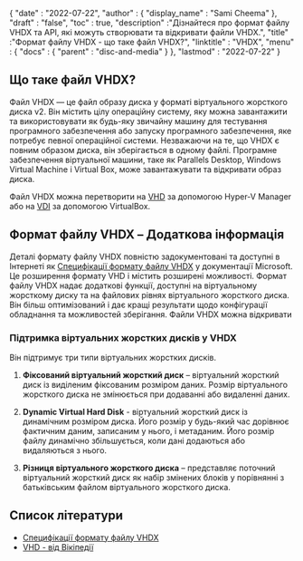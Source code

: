 {
  "date" : "2022-07-22",
  "author" : {
    "display_name" : "Sami Cheema"
},
  "draft" : "false",
   "toc" : true,
  "description" :"Дізнайтеся про формат файлу VHDX та API, які можуть створювати та відкривати файли VHDX.",
  "title" :"Формат файлу VHDX - що таке файл VHDX?",
  "linktitle" : "VHDX",
  "menu" : {
    "docs" : {
      "parent" : "disc-and-media"
}
},
  "lastmod" : "2022-07-22"
}

## Що таке файл VHDX?

Файл VHDX — це файл образу диска у форматі віртуального жорсткого диска v2. Він містить цілу операційну систему, яку можна завантажити та використовувати як будь-яку звичайну машину для тестування програмного забезпечення або запуску програмного забезпечення, яке потребує певної операційної системи. Незважаючи на те, що VHDX є повним образом диска, він зберігається в одному файлі. Програмне забезпечення віртуальної машини, таке як Parallels Desktop, Windows Virtual Machine і Virtual Box, може завантажувати та відкривати образ диска.

Файл VHDX можна перетворити на [VHD](/uk/disc-and-media/vhd/) за допомогою Hyper-V Manager або на [VDI](/uk/disc-and-media/vdi/) за допомогою VirtualBox.

## Формат файлу VHDX – Додаткова інформація

Деталі формату файлу VHDX повністю задокументовані та доступні в Інтернеті як [Специфікації формату файлу VHDX](https://learn.microsoft.com/en-us/openspecs/windows_protocols/ms-vhdx/83e061f8-f6e2-4de1-91bd-5d518a43d477) у документації Microsoft. Це розширення формату VHD і містить розширені можливості. Формат файлу VHDX надає додаткові функції, доступні на віртуальному жорсткому диску та на файлових рівнях віртуального жорсткого диска. Він більш оптимізований і дає кращі результати щодо конфігурації обладнання та можливостей зберігання. Файли VHDX можна відкривати

### Підтримка віртуальних жорстких дисків у VHDX

Він підтримує три типи віртуальних жорстких дисків.

1. **Фіксований віртуальний жорсткий диск** – віртуальний жорсткий диск із виділеним фіксованим розміром даних. Розмір віртуального жорсткого диска не змінюється при додаванні або видаленні даних.

1. **Dynamic Virtual Hard Disk** - віртуальний жорсткий диск із динамічним розміром диска. Його розмір у будь-який час дорівнює фактичним даним, записаним у нього, і метаданим. Його розмір файлу динамічно збільшується, коли дані додаються або видаляються з нього.

1. **Різниця віртуального жорсткого диска** – представляє поточний віртуальний жорсткий диск як набір змінених блоків у порівнянні з батьківським файлом віртуального жорсткого диска.

## Список літератури

* [Специфікації формату файлу VHDX](https://learn.microsoft.com/en-us/openspecs/windows_protocols/ms-vhdx/83e061f8-f6e2-4de1-91bd-5d518a43d477)
* [VHD - від Вікіпедії](https://en.wikipedia.org/wiki/VHD_(file_format))

